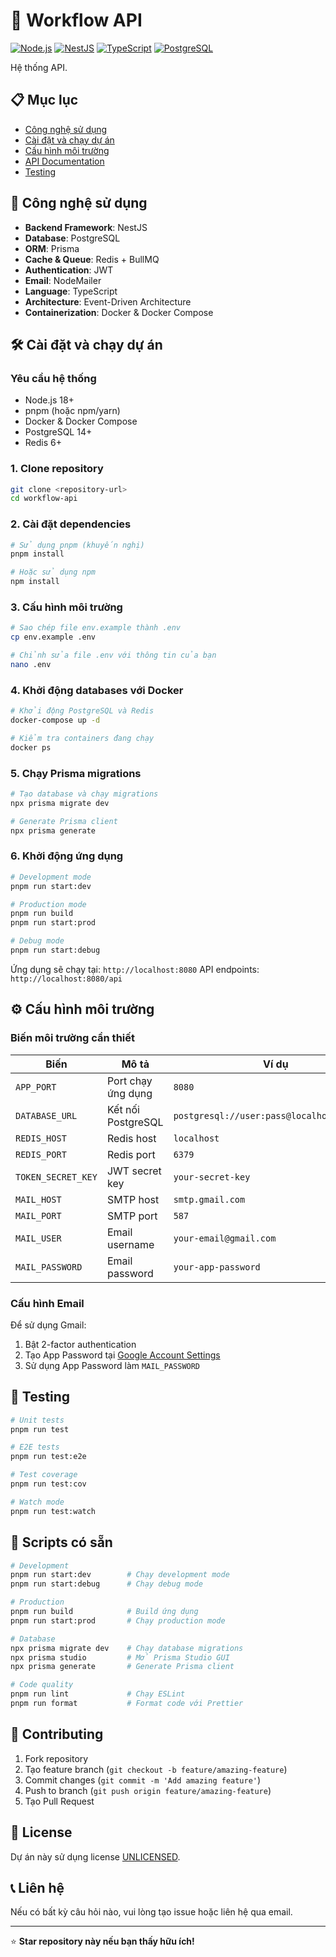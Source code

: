 # 🛒 Workflow API

[![Node.js](https://img.shields.io/badge/Node.js-18+-green.svg)](https://nodejs.org/)
[![NestJS](https://img.shields.io/badge/NestJS-10+-red.svg)](https://nestjs.com/)
[![TypeScript](https://img.shields.io/badge/TypeScript-5+-blue.svg)](https://www.typescriptlang.org/)
[![PostgreSQL](https://img.shields.io/badge/PostgreSQL-Latest-blue.svg)](https://www.postgresql.org/)

Hệ thống API.

## 📋 Mục lục

- [Công nghệ sử dụng](#-công-nghệ-sử-dụng)
- [Cài đặt và chạy dự án](#-cài-đặt-và-chạy-dự-án)
- [Cấu hình môi trường](#-cấu-hình-môi-trường)
- [API Documentation](#-api-documentation)
- [Testing](#-testing)


## 🚀 Công nghệ sử dụng

- **Backend Framework**: NestJS
- **Database**: PostgreSQL
- **ORM**: Prisma
- **Cache & Queue**: Redis + BullMQ
- **Authentication**: JWT
- **Email**: NodeMailer
- **Language**: TypeScript
- **Architecture**: Event-Driven Architecture
- **Containerization**: Docker & Docker Compose

## 🛠️ Cài đặt và chạy dự án

### Yêu cầu hệ thống

- Node.js 18+
- pnpm (hoặc npm/yarn)
- Docker & Docker Compose
- PostgreSQL 14+
- Redis 6+

### 1. Clone repository

```bash
git clone <repository-url>
cd workflow-api
```

### 2. Cài đặt dependencies

```bash
# Sử dụng pnpm (khuyến nghị)
pnpm install

# Hoặc sử dụng npm
npm install
```

### 3. Cấu hình môi trường

```bash
# Sao chép file env.example thành .env
cp env.example .env

# Chỉnh sửa file .env với thông tin của bạn
nano .env
```

### 4. Khởi động databases với Docker

```bash
# Khởi động PostgreSQL và Redis
docker-compose up -d

# Kiểm tra containers đang chạy
docker ps
```

### 5. Chạy Prisma migrations

```bash
# Tạo database và chạy migrations
npx prisma migrate dev

# Generate Prisma client
npx prisma generate
```

### 6. Khởi động ứng dụng

```bash
# Development mode
pnpm run start:dev

# Production mode
pnpm run build
pnpm run start:prod

# Debug mode
pnpm run start:debug
```

Ứng dụng sẽ chạy tại: `http://localhost:8080`
API endpoints: `http://localhost:8080/api`

## ⚙️ Cấu hình môi trường

### Biến môi trường cần thiết

| Biến | Mô tả | Ví dụ |
|------|-------|-------|
| `APP_PORT` | Port chạy ứng dụng | `8080` |
| `DATABASE_URL` | Kết nối PostgreSQL | `postgresql://user:pass@localhost:5432/db` |
| `REDIS_HOST` | Redis host | `localhost` |
| `REDIS_PORT` | Redis port | `6379` |
| `TOKEN_SECRET_KEY` | JWT secret key | `your-secret-key` |
| `MAIL_HOST` | SMTP host | `smtp.gmail.com` |
| `MAIL_PORT` | SMTP port | `587` |
| `MAIL_USER` | Email username | `your-email@gmail.com` |
| `MAIL_PASSWORD` | Email password | `your-app-password` |

### Cấu hình Email

Để sử dụng Gmail:
1. Bật 2-factor authentication
2. Tạo App Password tại [Google Account Settings](https://myaccount.google.com/apppasswords)
3. Sử dụng App Password làm `MAIL_PASSWORD`

## 🧪 Testing

```bash
# Unit tests
pnpm run test

# E2E tests
pnpm run test:e2e

# Test coverage
pnpm run test:cov

# Watch mode
pnpm run test:watch
```

## 🔧 Scripts có sẵn

```bash
# Development
pnpm run start:dev        # Chạy development mode
pnpm run start:debug      # Chạy debug mode

# Production
pnpm run build            # Build ứng dụng
pnpm run start:prod       # Chạy production mode

# Database
npx prisma migrate dev    # Chạy database migrations
npx prisma studio         # Mở Prisma Studio GUI
npx prisma generate       # Generate Prisma client

# Code quality
pnpm run lint             # Chạy ESLint
pnpm run format           # Format code với Prettier
```

## 🤝 Contributing

1. Fork repository
2. Tạo feature branch (`git checkout -b feature/amazing-feature`)
3. Commit changes (`git commit -m 'Add amazing feature'`)
4. Push to branch (`git push origin feature/amazing-feature`)
5. Tạo Pull Request

## 📄 License

Dự án này sử dụng license [UNLICENSED](LICENSE).

## 📞 Liên hệ

Nếu có bất kỳ câu hỏi nào, vui lòng tạo issue hoặc liên hệ qua email.

---

⭐ **Star repository này nếu bạn thấy hữu ích!**
